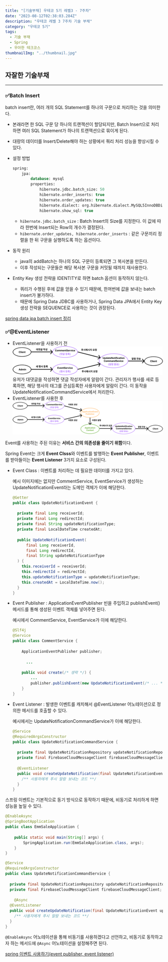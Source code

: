 ```yaml
---
title: "[기술부채] 우테코 5기 레벨3 - 7주차"
date: "2023-08-12T02:38:03.284Z"
description: "우테코 레벨 3 7주차 기술 부채"
category: "우테코 5기"
tags:
  - 기술 부채
  - Spring
  - 우아한 테크코스
thumbnailImg: "../thumbnail.jpg"
---
```


## 자잘한 기술부채

---

### ✅Batch Insert

batch insert란, 여러 개의 SQL Statement를 하나의 구문으로 처리하는 것을 의미한다.

- 본래라면 한 SQL 구문 당 하나의 트랜잭션이 할당되지만, Batch Insert으로 처리하면 여러 SQL Statement가 하나의 트랜잭션으로 묶이게 된다.
- 대량의 데이터를 Insert/Delete해야 하는 상황에서 쿼리 처리 성능을 향상시킬 수 있다.
- 설정 방법

  ```sql
  spring:
      jpa:
          database: mysql
          properties:
              hibernate.jdbc.batch_size: 50
              hibernate.order_inserts: true
              hibernate.order_updates: true
              hibernate.dialect: org.hibernate.dialect.MySQL5InnoDBDialect
              hibernate.show_sql: true
  ```

  - `hibernate.jdbc.batch_size` : Batch Insert의 Size를 지정한다. 이 값에 따라 한번에 Insert되는 Row의 개수가 결정된다.
  - `hibernate.order_updates, hibernate.order_inserts` : 같은 구문끼리 정렬을 한 뒤 구문을 실행하도록 하는 옵션이다.

- 동작 원리
  - java의 addBatch는 하나의 SQL 구문이 등록되면 그 복사본을 만든다.
  - 이후 작성되는 구문들은 해당 복사본 구문을 커밋될 때까지 재사용한다.
- Entity Key 생성 전략을 IDENTITY로 하면 batch 옵션이 동작하지 않는다.
  - 쿼리가 수행된 후에 값을 얻을 수 있기 때문에, 한꺼번에 값을 보내는 batch insert가 불가하다.
  - 때문에 Spring Data JDBC를 사용하거나, Spring Data JPA에서 Entity Key 생성 전략을 SEQUENCE로 사용하는 것이 권장된다.

[spring data jpa batch insert 정리](https://velog.io/@rainmaker007/spring-data-jpa-batch-insert-정리)

### ✅@EventListener

- EventListener을 사용하기 전
  ![Untitled](before.png)
  유저가 대댓글을 작성하면 댓글 작성자에게 알람이 간다. 관리자가 행사를 새로 등록하면, 해당 행사의 태그를 관심등록한 사용자에게 알람이 간다.
  이 동작을 UpdateNotificationCommandService에서 처리한다.
- EventListener를 사용한 후
  ![Untitled](after.png)

Event를 사용하는 주된 이유는 **서비스 간의 의존성을 줄이기 위함**이다.

Spring Event는 크게 **Event Clsss**와 이벤트를 발행하는 **Event Publisher**, 이벤트를 받아들이는 **Event Listener** 3가지 요소로 구성된다.

- Event Class : 이벤트를 처리하는 데 필요한 데이터를 가지고 있다.

  예시 이미지에는 없지만 CommentService, EventService가 생성하는 UpdateNotificationEvent라는 도메인 객체가 이에 해당한다.

  ```java
  @Getter
  public class UpdateNotificationEvent {

    private final Long receiverId;
    private final Long redirectId;
    private final String updateNotificationType;
    private final LocalDateTime createdAt;

    public UpdateNotificationEvent(
        final Long receiverId,
        final Long redirectId,
        final String updateNotificationType
    ) {
      this.receiverId = receiverId;
      this.redirectId = redirectId;
      this.updateNotificationType = updateNotificationType;
      this.createdAt = LocalDateTime.now();
    }
  }
  ```

- Event Publisher : ApplicationEventPublisher 빈을 주입하고 publishEvent() 메서드를 통해 생성된 이벤트 객체를 넣어주면 된다.

  예시에서 CommentService, EventService가 이에 해당한다.

  ```java
  @Slf4j
  @Service
  public class CommentService {

      ApplicationEventPublisher publisher;

  		...

      public void create(/* 생략 */) {
          ...
          publisher.publishEvent(new UpdateNotificationEvent(/* ... */));
      }
  }
  ```

- Event Listener : 발생한 이벤트를 캐치해서 @EventListener 어노테이션으로 정의한 메서드를 호출할 수 있다.

  예시에서는 UpdateNotificationCommandService가 이에 해당한다.

  ```java
  @Service
  @RequiredArgsConstructor
  public class UpdateNotificationCommandService {

    private final UpdateNotificationRepository updateNotificationRepository;
    private final FirebaseCloudMessageClient firebaseCloudMessageClient;

    @EventListener
    public void createUpdateNotification(final UpdateNotificationEvent updateNotificationEvent) {
      /** 사용자에게 푸시 알람 보내는 코드 **/
    }
  }
  ```

스프링 이벤트는 기본적으로 동기 방식으로 동작하기 때문에, 비동기로 처리하게 하면 성능을 높일 수 있다.

```java
@EnableAsync
@SpringBootApplication
public class EmmSaleApplication {

	public static void main(String[] args) {
		SpringApplication.run(EmmSaleApplication.class, args);
	}
}
```

```java
@Service
@RequiredArgsConstructor
public class UpdateNotificationCommandService {

  private final UpdateNotificationRepository updateNotificationRepository;
  private final FirebaseCloudMessageClient firebaseCloudMessageClient;

	@Async
  @EventListener
  public void createUpdateNotification(final UpdateNotificationEvent updateNotificationEvent) {
    /** 사용자에게 푸시 알람 보내는 코드 **/
  }
}
```

`@EnableAsync` 어노테이션을 통해 비동기를 사용하겠다고 선언하고, 비동기로 동작하고자 하는 메서드에 `@Async` 어노테이션을 설정해주면 된다.

[spring 이벤트 사용하기(event publisher, event listener)](https://wildeveloperetrain.tistory.com/217)

